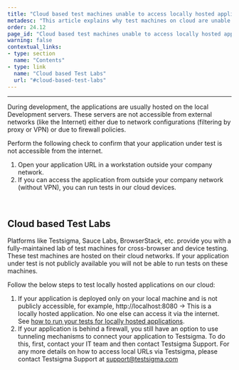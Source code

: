 ```yaml
---
title: "Cloud based test machines unable to access locally hosted applications"
metadesc: "This article explains why test machines on cloud are unable to access locally hosted applications."
order: 24.12
page_id: "Cloud based test machines unable to access locally hosted applications"
warning: false
contextual_links:
- type: section
  name: "Contents"
- type: link
  name: "Cloud based Test Labs"
  url: "#cloud-based-test-labs"
---
```


---

 
During development, the applications are usually hosted on the local Development servers. These servers are not accessible from external networks (like the Internet) either due to network configurations (filtering by proxy or VPN) or due to firewall policies. 
 
Perform the following check to confirm that your application under test is not accessible from the internet.
1. Open your application URL in a workstation outside your company network.
2. If you can access the application from outside your company network (without VPN), you can run tests in our cloud devices. 

<br>

## **Cloud based Test Labs**

Platforms like Testsigma,  Sauce Labs, BrowserStack, etc. provide you with a fully-maintained lab of test machines for cross-browser and device testing. These test machines are hosted on their cloud networks. If your application under test is not publicly available you will not be able to run tests on these machines.

Follow the below steps to test locally hosted applications on our cloud:
1. If your application is deployed only on your local machine and is not publicly accessible, for example, http://localhost:8080 -> This is a locally hosted application. No one else can access it via the internet. See [how to run your tests for locally hosted applications](https://testsigma.com/docs/runs/test-locally-hosted-applications/).
2. If your application is behind a firewall, you still have an option to use tunneling mechanisms to connect your application to Testsigma. To do this, first, contact your IT team and then contact Testsigma Support. For any more details on how to access local URLs via Testsigma, please contact Testsigma Support at [support@testsigma.com](mailto:support@testsigma.com)   